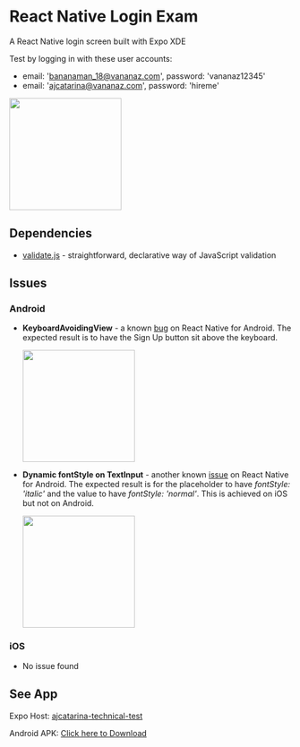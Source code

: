# React Native Login Exam
A React Native login screen built with Expo XDE

Test by logging in with these user accounts:
- email: 'bananaman_18@vananaz.com', password: 'vananaz12345'
- email: 'ajcatarina@vananaz.com', password: 'hireme'

<img src="https://cdn.pbrd.co/images/HuHtQ54.png" width="200px"/>



## Dependencies
- [validate.js](https://www.npmjs.com/package/validate.js) - straightforward, declarative way of JavaScript validation

## Issues
### Android
- **KeyboardAvoidingView** - a known [bug](https://github.com/facebook/react-native/issues/11681) on React Native for Android. The expected result is to have the Sign Up button sit above the keyboard.

  <img src="https://cdn.pbrd.co/images/HuH7mo3.png" width="200px"/>

- **Dynamic fontStyle on TextInput** - another known [issue](https://github.com/facebook/react-native/issues/2140) on React Native for Android. The expected result is for the placeholder to have *fontStyle: 'italic'* and the value to have *fontStyle: 'normal'*. This is achieved on iOS but not on Android.

  <img src="https://cdn.pbrd.co/images/HuH6pqH.png" width="200px"/>

### iOS
- No issue found

## See App
Expo Host: [ajcatarina-technical-test](https://exp.host/@ajcatarina/ajcatarina-technical-test)

Android APK: [Click here to Download](https://expo.io/artifacts/51cf96ee-54f3-4cd9-9e71-267b4c27e03d)

